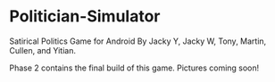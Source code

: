 # Politician-Simulator
Satirical Politics Game for Android
By Jacky Y, Jacky W, Tony, Martin, Cullen, and Yitian.

Phase 2 contains the final build of this game.
Pictures coming soon!
